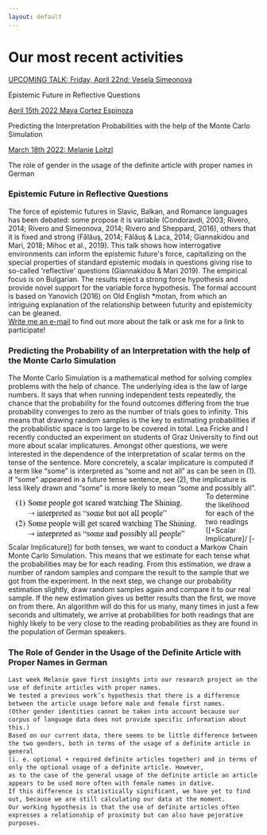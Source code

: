 ```yaml
---
layout: default
---
```




<h1>Our most recent activities</h1>
<div class="myDIV"><p><a href="#VS1">UPCOMING TALK: Friday, April 22nd: Vesela Simeonova</a></p></div>
<div class="hide"><p>Epistemic Future in Reflective Questions</p></div>
<div class="myDIV"><p><a href="#MC1">April 15th 2022 Maya Cortez Espinoza</a></p></div>
<div class="hide"><p>Predicting the Interpretation Probabilities with the help of the Monte Carlo Simulation</p></div>
<div class="myDIV"><p><a href="#ML1">March 18th 2022: Melanie Loitzl</a></p></div>
<div class="hide"><p>The role of gender in the usage of the definite article with proper names in German</p></div>


<div id="VS1">
    <h3>Epistemic Future in Reflective Questions</h3>
    <p>The force of epistemic futures in Slavic, Balkan, and Romance languages has been debated: some propose it is variable (Condoravdi, 2003; Rivero, 2014; Rivero and Simeonova, 2014; Rivero and Sheppard, 2016), others that it is fixed and strong (Fălăuş, 2014; Fălăuş & Laca, 2014; Giannakidou and Mari, 2018; Mihoc et al., 2019). This talk shows how interrogative environments can inform the epistemic future's force, capitalizing on the special properties of standard epistemic modals in questions giving rise to so-called 'reflective' questions (Giannakidou & Mari 2019). The empirical focus is on Bulgarian. The results reject a strong force hypothesis and provide novel support for the variable force hypothesis. The formal account is based on Yanovich (2016) on Old English *motan, from which an intriguing explanation of the relationship between futurity and epistemicity can be gleaned. <br>
        <a href="mailto:vesela.simeonova@uni-graz.at">Write me an e-mail</a> to find out more about the talk or ask me for a link to participate!</p>  
</div>



<div id="MC1">
    <h3>Predicting the Probability of an Interpretation with the help of the Monte Carlo Simulation</h3>
    <p>
    The Monte Carlo Simulation is a mathematical method for solving complex problems with the help of chance. 
    The underlying idea is the law of large numbers. It says that when running independent tests repeatedly, the chance that the probability 
    for the found outcomes differing from the true probability converges to zero as the number of trials goes to infinity. This means that drawing random samples 
    is the key to estimating probabilities if the probabilistic space is too large to be covered in total. 
    Lea Fricke and I recently conducted an experiment on students of Graz University to find out more about scalar implicatures. 
    Amongst other questions, we were interested in the dependence of the interpretation of scalar terms on the tense of the sentence. 
    More concretely, a scalar implicature is computed if a term like “some” is interpreted as “some and not all” as can be seen in (1). 
    If “some” appeared in a future tense sentence, see (2), the implicature is less likely drawn and “some” is more likely to mean “some and possibly all”. 
      <img 
           src="images/example_sis.jpg" 
           alt="A linguistic example showing Scalar Implicatures" 
           style="
                  height:90px;
                  float: left;
                  padding:5px;">
    To determine the likelihood for each of the two readings ([+Scalar Implicature]/ [- Scalar Implicature]) for both tenses, 
    we want to conduct a Markow Chain Monte Carlo Simulation. This means that we estimate for each tense what the probabilities may be for each reading. 
    From this estimation, we draw a number of random samples and compare the result to the sample that we got from the experiment. 
    In the next step, we change our probability estimation slightly, draw random samples again and compare it to our real sample. 
    If the new estimation gives us better results than the first, we move on from there. An algorithm will do this for us many, 
    many times in just a few seconds and ultimately, we arrive at probabilities for both readings that are highly likely to be very 
    close to the reading probabilities as they are found in the population of German speakers.</p>  
</div>



<div id="ML1">
    <h3> The Role of Gender in the Usage of the Definite Article with Proper Names in German </h3>

    Last week Melanie gave first insights into our research project on the use of definite articles with proper names.
    We tested a previous work’s hypothesis that there is a difference between the article usage before male and female first names. 
    (Other gender identities cannot be taken into account because our corpus of language data does not provide specific information about this.) 
    Based on our current data, there seems to be little difference between the two genders, both in terms of the usage of a definite article in general 
    (i. e. optional + required definite articles together) and in terms of only the optional usage of a definite article. However, 
    as to the case of the general usage of the definite article an article appears to be used more often with female names in dative. 
    If this difference is statistically significant, we have yet to find out, because we are still calculating our data at the moment.
    Our working hypothesis is that the use of definite articles often expresses a relationship of proximity but can also have pejorative purposes.
</div>

